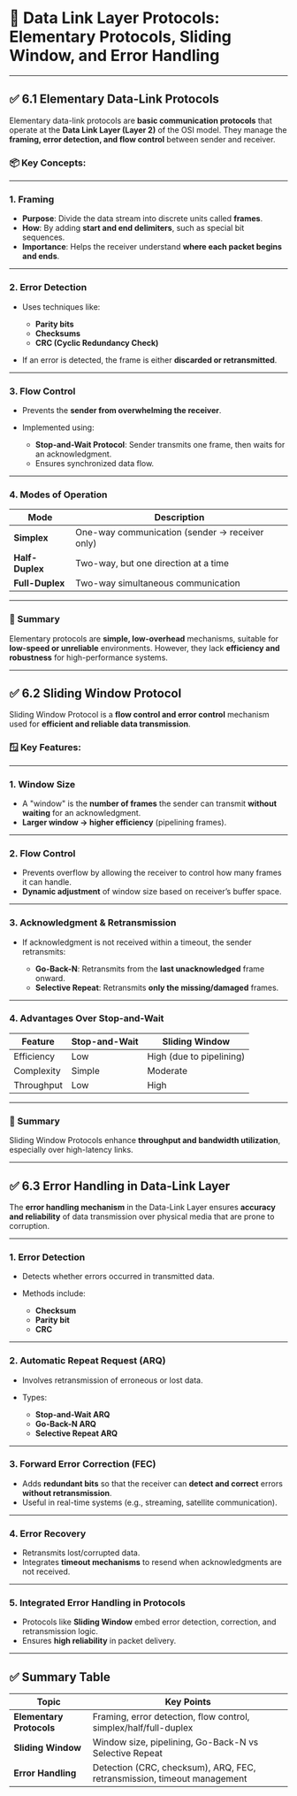
# 📘 **Data Link Layer Protocols: Elementary Protocols, Sliding Window, and Error Handling**

---

## ✅ **6.1 Elementary Data-Link Protocols**

Elementary data-link protocols are **basic communication protocols** that operate at the **Data Link Layer (Layer 2)** of the OSI model. They manage the **framing, error detection, and flow control** between sender and receiver.

### 📦 Key Concepts:

---

### 1. **Framing**

* **Purpose**: Divide the data stream into discrete units called **frames**.
* **How**: By adding **start and end delimiters**, such as special bit sequences.
* **Importance**: Helps the receiver understand **where each packet begins and ends**.

---

### 2. **Error Detection**

* Uses techniques like:

  * **Parity bits**
  * **Checksums**
  * **CRC (Cyclic Redundancy Check)**
* If an error is detected, the frame is either **discarded or retransmitted**.

---

### 3. **Flow Control**

* Prevents the **sender from overwhelming the receiver**.
* Implemented using:

  * **Stop-and-Wait Protocol**: Sender transmits one frame, then waits for an acknowledgment.
  * Ensures synchronized data flow.

---

### 4. **Modes of Operation**

| Mode            | Description                                    |
| --------------- | ---------------------------------------------- |
| **Simplex**     | One-way communication (sender → receiver only) |
| **Half-Duplex** | Two-way, but one direction at a time           |
| **Full-Duplex** | Two-way simultaneous communication             |

---

### 🧾 Summary

Elementary protocols are **simple, low-overhead** mechanisms, suitable for **low-speed or unreliable** environments. However, they lack **efficiency and robustness** for high-performance systems.

---

## ✅ **6.2 Sliding Window Protocol**

Sliding Window Protocol is a **flow control and error control** mechanism used for **efficient and reliable data transmission**.

### 🪟 Key Features:

---

### 1. **Window Size**

* A "window" is the **number of frames** the sender can transmit **without waiting** for an acknowledgment.
* **Larger window → higher efficiency** (pipelining frames).

---

### 2. **Flow Control**

* Prevents overflow by allowing the receiver to control how many frames it can handle.
* **Dynamic adjustment** of window size based on receiver’s buffer space.

---

### 3. **Acknowledgment & Retransmission**

* If acknowledgment is not received within a timeout, the sender retransmits:

  * **Go-Back-N**: Retransmits from the **last unacknowledged** frame onward.
  * **Selective Repeat**: Retransmits **only the missing/damaged** frames.

---

### 4. **Advantages Over Stop-and-Wait**

| Feature    | Stop-and-Wait | Sliding Window           |
| ---------- | ------------- | ------------------------ |
| Efficiency | Low           | High (due to pipelining) |
| Complexity | Simple        | Moderate                 |
| Throughput | Low           | High                     |

---

### 🧾 Summary

Sliding Window Protocols enhance **throughput and bandwidth utilization**, especially over high-latency links.

---

## ✅ **6.3 Error Handling in Data-Link Layer**

The **error handling mechanism** in the Data-Link Layer ensures **accuracy and reliability** of data transmission over physical media that are prone to corruption.

---

### 1. **Error Detection**

* Detects whether errors occurred in transmitted data.
* Methods include:

  * **Checksum**
  * **Parity bit**
  * **CRC**

---

### 2. **Automatic Repeat Request (ARQ)**

* Involves retransmission of erroneous or lost data.
* Types:

  * **Stop-and-Wait ARQ**
  * **Go-Back-N ARQ**
  * **Selective Repeat ARQ**

---

### 3. **Forward Error Correction (FEC)**

* Adds **redundant bits** so that the receiver can **detect and correct** errors **without retransmission**.
* Useful in real-time systems (e.g., streaming, satellite communication).

---

### 4. **Error Recovery**

* Retransmits lost/corrupted data.
* Integrates **timeout mechanisms** to resend when acknowledgments are not received.

---

### 5. **Integrated Error Handling in Protocols**

* Protocols like **Sliding Window** embed error detection, correction, and retransmission logic.
* Ensures **high reliability** in packet delivery.

---

## ✅ Summary Table

| Topic                    | Key Points                                                              |
| ------------------------ | ----------------------------------------------------------------------- |
| **Elementary Protocols** | Framing, error detection, flow control, simplex/half/full-duplex        |
| **Sliding Window**       | Window size, pipelining, Go-Back-N vs Selective Repeat                  |
| **Error Handling**       | Detection (CRC, checksum), ARQ, FEC, retransmission, timeout management |

